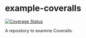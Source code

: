# example-coveralls

[![Coverage Status](https://coveralls.io/repos/github/miyajan/example-coveralls/badge.svg?branch=master)](https://coveralls.io/github/miyajan/example-coveralls?branch=master)

A repository to examine Coveralls.
